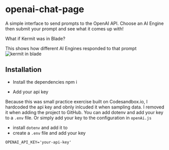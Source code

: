 # openai-chat-page

A simple interface to send prompts to the OpenAI API. Choose an AI Engine then submit your prompt and see what it comes up with! 

What if Kermit was in Blade?

This shows how different AI Engines responded to that prompt
![kermit in blade](https://media.discordapp.net/attachments/574680807256489991/986381854645059714/unknown.png?width=439&height=468)

## Installation

- Install the dependencies
    npm i
    
- Add your api key

Because this was small practice exercise built on Codesandbox.io, I hardcoded the api key and obnly inlcuded it when sampling data. I removed it when adding the project to GitHub. You can add dotenv and add your key to a `.env` file. Or simply add your key to the configuration in `openAi.js`
  - install `dotenv` and add it to 
  - create a `.env` file and add your key 
  
  ```
  OPENAI_API_KEY='your-api-key'
  ``` 

